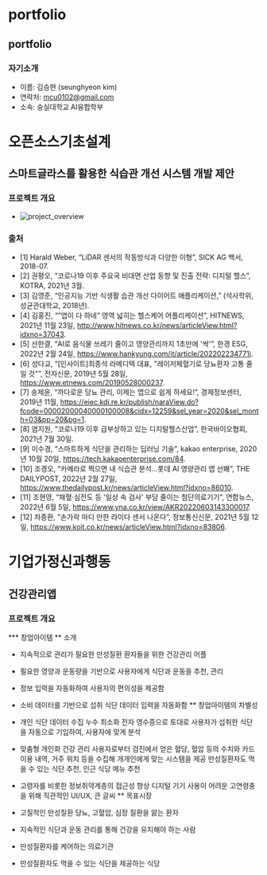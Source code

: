 # portfolio
## portfolio

### 자기소개
* 이름: 김승현 (seunghyeon kim)
* 연락처: mcu0102@gmail.com
* 소속: 숭실대학교 AI융합학부

# 오픈소스기초설계
## 스마트글라스를 활용한 식습관 개선 시스템 개발 제안
### 프로젝트 개요
* ![project_overview](https://user-images.githubusercontent.com/100821436/195588162-fdb64c1c-691e-4a17-83f1-80a5e717117b.PNG)

### 출처
* [1] Harald Weber, “LiDAR 센서의 작동방식과 다양한 이형”, SICK AG 백서, 2018-07.
* [2] 권평오, “코로나19 이후 주요국 비대면 산업 동향 및 진출 전략: 디지털 헬스”, KOTRA, 2021년 3월.
* [3] 김영준, “인공지능 기반 식생활 습관 개선 다이어트 애플리케이션,” (석사학위, 성균관대학교, 2018년).
* [4] 김홍진, “”앱이 다 하네” 영역 넓히는 헬스케어 어플리케이션”, HITNEWS, 2021년 11월 23일, http://www.hitnews.co.kr/news/articleView.html?idxno=37043.
* [5] 선한결, “AI로 음식물 쓰레기 줄이고 영양관리까지 1초만에 '싹'”, 한경 ESG, 2022년 2월 24일, https://www.hankyung.com/it/article/202202234771i.
* [6] 성다교, “[인사이트]최종석 라메디텍 대표, "레이저체혈기로 당뇨환자 고통 줄일 것"”, 전자신문, 2019년 5월 28일, https://www.etnews.com/20190528000237.
* [7] 송제윤, “까다로운 당뇨 관리, 이제는 앱으로 쉽게 하세요!”, 경제정보센터, 2019년 11월, https://eiec.kdi.re.kr/publish/naraView.do?fcode=00002000040000100008&cidx=12259&sel_year=2020&sel_month=03&pp=20&pg=1.
* [8] 염지원, “코로나19 이후 급부상하고 있는 디지털헬스산업”, 한국바이오협회, 2021년 7월 30일.
* [9] 이수경, “스마트하게 식단을 관리하는 딥러닝 기술”, kakao enterprise, 2020년 10월 20일, https://tech.kakaoenterprise.com/84.
* [10] 조경오, “카메라로 찍으면 내 식습관 분석...롯데 AI 영양관리 앱 선봬”, THE DAILYPOST, 2022년 2월 27일, https://www.thedailypost.kr/news/articleView.html?idxno=86010.
* [11] 조현영, “채혈·심전도 등 '일상 속 검사' 부담 줄이는 첨단의료기기”, 연합뉴스, 2022년 6월 5일, https://www.yna.co.kr/view/AKR20220603143300017.
* [12] 차종환, ”손가락 마디 만한 라이다 센서 나온다”, 정보통신신문, 2021년 5월 12일, https://www.koit.co.kr/news/articleView.html?idxno=83806.

# 기업가정신과행동
## 건강관리앱
### 프로젝트 개요

*** 창업아이템
** 소개	
* 지속적으로 관리가 필요한 만성질환 환자들을 위한 건강관리 어플
* 필요한 영양과 운동량을 기반으로 사용자에게 식단과 운동을 추천, 관리
* 정보 입력을 자동화하여 사용자의 편의성을 제공함
* 소비 데이터를 기반으로 섭취 식단 데이터 입력을 자동화함
** 창업아이템의 차별성	

* 개인 식단 데이터 수집 누수 최소화
전자 영수증으로 토대로 사용자가 섭취한 식단을 자동으로 기입하여, 사용자에 맞게 분석
* 맞춤형 개인화 건강 관리
 사용자로부터 검진에서 얻은 혈당, 혈압 등의 수치와 카드 이용 내역, 거주 위치 등을 수집해 개개인에게 맞는 시스템을 제공
 만성질환자도 먹을 수 있는 식단 추천, 인근 식당 메뉴 추천
* 고령자를 비롯한 정보취약계층의 접근성 향상
디지털 기기 사용이 어려운 고연령충을 위해 직관적인 UI/UX, 큰 글씨
** 목표시장	
* 고질적인 만성질환 당뇨, 고혈압, 심장 질환을 앓는 환자
* 지속적인 식단과 운동 관리를 통해 건강을 유지해야 하는 사람
* 만성질환자를 케어하는 의료기관
* 만성질환자도 먹을 수 있는 식단을 제공하는 식당
